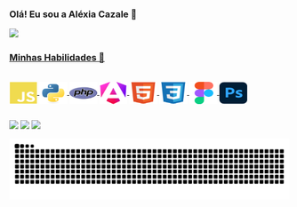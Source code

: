 
### Olá! Eu sou a Aléxia Cazale 👋
<div>
  <a href = "https://github.com/AlexiaCazale">
  <img height="200cm" src="https://github-readme-stats.vercel.app/api/top-langs/?username=AlexiaCazale&layout=donut&langs_count=6&theme=radical">
</div>


### Minhas Habilidades 👀
<div style="display: inline_block"><br>
  <img align="center" alt="Ale-js" height="40" width="50" src="https://raw.githubusercontent.com/devicons/devicon/master/icons/javascript/javascript-plain.svg">
  <img align="center" alt="Ale-Python" height="40" width="50" src="https://raw.githubusercontent.com/devicons/devicon/master/icons/python/python-original.svg">
  <img align="center" alt="Ale-php" height="40" width="50" src="https://raw.githubusercontent.com/devicons/devicon/master/icons/php/php-original.svg">
  <img align="center" alt="Ale-Angular" height="40" width="50" src="https://raw.githubusercontent.com/devicons/devicon/master/icons/angular/angular-original.svg">
  <img align="center" alt="Ale-HTML" height="40" width="50" src="https://raw.githubusercontent.com/devicons/devicon/master/icons/html5/html5-original.svg">
  <img align="center" alt="Ale-CSS" height="40" width="50" src="https://raw.githubusercontent.com/devicons/devicon/master/icons/css3/css3-original.svg">
  <img align="center" alt="Ale-figma" height="40" width="50" src="https://raw.githubusercontent.com/devicons/devicon/master/icons/figma/figma-original.svg">
  <img align="center" alt="Ale-photoshop" height="40" width="50" src="https://raw.githubusercontent.com/devicons/devicon/master/icons/photoshop/photoshop-original.svg">
  
</div>

 ##
 
<div> 
  <a href="https://instagram.com/alexiarc" target="_blank"><img src="https://img.shields.io/badge/-Instagram-%23E4405F?style=for-the-badge&logo=instagram&logoColor=white" target="_blank"></a> 
  <a href = "mailto:alexiacazale7@gmail.com"><img src="https://img.shields.io/badge/-Gmail-%23333?style=for-the-badge&logo=gmail&logoColor=white" target="_blank"></a>
  <a href="https://www.linkedin.com/in/aléxia-ravanelli-cazale-2215b0266/" target="_blank"><img src="https://img.shields.io/badge/-LinkedIn-%230077B5?style=for-the-badge&logo=linkedin&logoColor=white" target="_blank"></a> 

![Snake animation](https://github.com/AlexiaCazale/AlexiaCazale/blob/output/github-contribution-grid-snake.svg)

</div>
